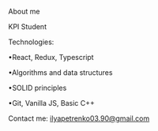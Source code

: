 About me

KPI Student

Technologies:

  •React, Redux, Typescript

  •Algorithms and data structures

  •SOLID principles

  •Git, Vanilla JS, Basic C++

Contact me: ilyapetrenko03.90@gmail.com
